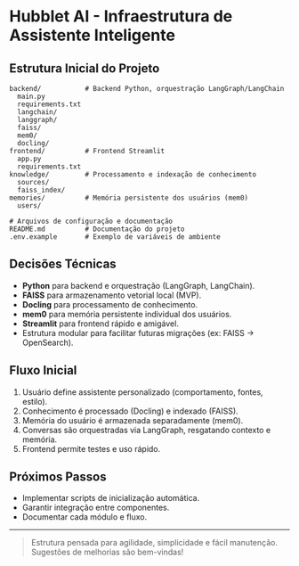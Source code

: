 # Hubblet AI - Infraestrutura de Assistente Inteligente

## Estrutura Inicial do Projeto

```
backend/           # Backend Python, orquestração LangGraph/LangChain
  main.py
  requirements.txt
  langchain/
  langgraph/
  faiss/
  mem0/
  docling/
frontend/          # Frontend Streamlit
  app.py
  requirements.txt
knowledge/         # Processamento e indexação de conhecimento
  sources/
  faiss_index/
memories/          # Memória persistente dos usuários (mem0)
  users/

# Arquivos de configuração e documentação
README.md          # Documentação do projeto
.env.example       # Exemplo de variáveis de ambiente
```

## Decisões Técnicas
- **Python** para backend e orquestração (LangGraph, LangChain).
- **FAISS** para armazenamento vetorial local (MVP).
- **Docling** para processamento de conhecimento.
- **mem0** para memória persistente individual dos usuários.
- **Streamlit** para frontend rápido e amigável.
- Estrutura modular para facilitar futuras migrações (ex: FAISS → OpenSearch).

## Fluxo Inicial
1. Usuário define assistente personalizado (comportamento, fontes, estilo).
2. Conhecimento é processado (Docling) e indexado (FAISS).
3. Memória do usuário é armazenada separadamente (mem0).
4. Conversas são orquestradas via LangGraph, resgatando contexto e memória.
5. Frontend permite testes e uso rápido.

## Próximos Passos
- Implementar scripts de inicialização automática.
- Garantir integração entre componentes.
- Documentar cada módulo e fluxo.

---

> Estrutura pensada para agilidade, simplicidade e fácil manutenção. Sugestões de melhorias são bem-vindas!